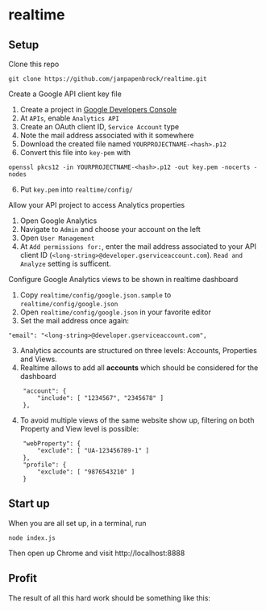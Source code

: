 realtime
========

Setup
-----

Clone this repo

```
git clone https://github.com/janpapenbrock/realtime.git
```

Create a Google API client key file

1. Create a project in [Google Developers Console](https://console.developers.google.com/project?authuser=0)
2. At `APIs`, enable `Analytics API`
3. Create an OAuth client ID, `Service Account` type
4. Note the mail address associated with it somewhere
5. Download the created file named `YOURPROJECTNAME-<hash>.p12`
6. Convert this file into `key-pem` with
```
openssl pkcs12 -in YOURPROJECTNAME-<hash>.p12 -out key.pem -nocerts -nodes
```
6. Put `key.pem` into `realtime/config/`

Allow your API project to access Analytics properties

1. Open Google Analytics
2. Navigate to `Admin` and choose your account on the left
3. Open `User Management`
4. At `Add permissions for:`, enter the mail address associated to your API client ID (`<long-string>@developer.gserviceaccount.com`). `Read and Analyze` setting is sufficent.

Configure Google Analytics views to be shown in realtime dashboard

1. Copy `realtime/config/google.json.sample` to `realtime/config/google.json`
2. Open `realtime/config/google.json` in your favorite editor
3. Set the mail address once again:
```
"email": "<long-string>@developer.gserviceaccount.com",
```
3. Analytics accounts are structured on three levels: Accounts, Properties and Views.
3. Realtime allows to add all **accounts** which should be considered for the dashboard
```
    "account": {
        "include": [ "1234567", "2345678" ]
    },
```
4. To avoid multiple views of the same website show up, filtering on both Property and View level is possible:
```
    "webProperty": {
        "exclude": [ "UA-123456789-1" ]
    },
    "profile": {
        "exclude": [ "9876543210" ]
    }
```

Start up
--------

When you are all set up, in a terminal, run

```
node index.js
```

Then open up Chrome and visit http://localhost:8888

Profit
------

The result of all this hard work should be something like this:
